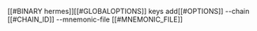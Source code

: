 [[#BINARY hermes]][[#GLOBALOPTIONS]] keys add[[#OPTIONS]] --chain [[#CHAIN_ID]] --mnemonic-file [[#MNEMONIC_FILE]]
